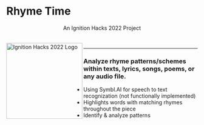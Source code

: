 # Rhyme Time
<p align="center">An Ignition Hacks 2022 Project</p>
<br>
<img align="left" alt="Ignition Hacks 2022 Logo" width="200" src="https://i.imgur.com/AdRiUtu.png"/>
<hr>

### Analyze rhyme patterns/schemes within texts, lyrics, songs, poems, or any audio file. 
- Using Symbl.AI for speech to text recognization (not functionally implemented)
- Highlights words with matching rhymes throughout the piece
- Identify & analyze patterns
